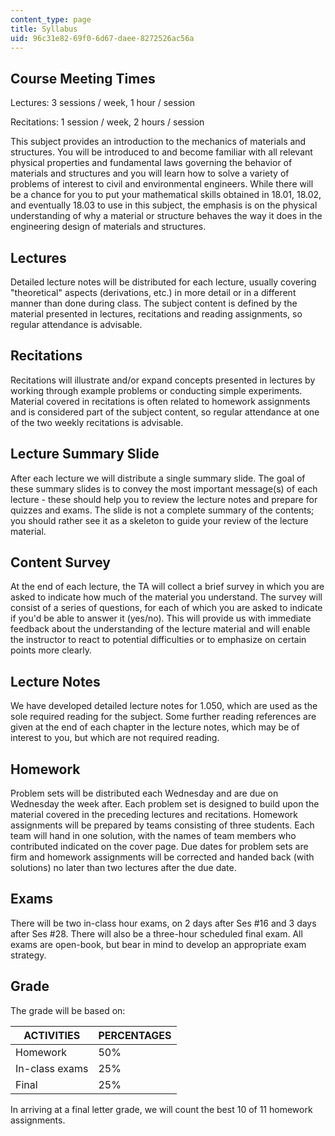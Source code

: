 ```yaml
---
content_type: page
title: Syllabus
uid: 96c31e82-69f0-6d67-daee-8272526ac56a
---
```


Course Meeting Times
--------------------

Lectures: 3 sessions / week, 1 hour / session

Recitations: 1 session / week, 2 hours / session

This subject provides an introduction to the mechanics of materials and structures. You will be introduced to and become familiar with all relevant physical properties and fundamental laws governing the behavior of materials and structures and you will learn how to solve a variety of problems of interest to civil and environmental engineers. While there will be a chance for you to put your mathematical skills obtained in 18.01, 18.02, and eventually 18.03 to use in this subject, the emphasis is on the physical understanding of why a material or structure behaves the way it does in the engineering design of materials and structures.

Lectures
--------

Detailed lecture notes will be distributed for each lecture, usually covering "theoretical" aspects (derivations, etc.) in more detail or in a different manner than done during class. The subject content is defined by the material presented in lectures, recitations and reading assignments, so regular attendance is advisable.

Recitations
-----------

Recitations will illustrate and/or expand concepts presented in lectures by working through example problems or conducting simple experiments. Material covered in recitations is often related to homework assignments and is considered part of the subject content, so regular attendance at one of the two weekly recitations is advisable.

Lecture Summary Slide
---------------------

After each lecture we will distribute a single summary slide. The goal of these summary slides is to convey the most important message(s) of each lecture - these should help you to review the lecture notes and prepare for quizzes and exams. The slide is not a complete summary of the contents; you should rather see it as a skeleton to guide your review of the lecture material.

Content Survey
--------------

At the end of each lecture, the TA will collect a brief survey in which you are asked to indicate how much of the material you understand. The survey will consist of a series of questions, for each of which you are asked to indicate if you'd be able to answer it (yes/no). This will provide us with immediate feedback about the understanding of the lecture material and will enable the instructor to react to potential difficulties or to emphasize on certain points more clearly.

Lecture Notes
-------------

We have developed detailed lecture notes for 1.050, which are used as the sole required reading for the subject. Some further reading references are given at the end of each chapter in the lecture notes, which may be of interest to you, but which are not required reading.

Homework
--------

Problem sets will be distributed each Wednesday and are due on Wednesday the week after. Each problem set is designed to build upon the material covered in the preceding lectures and recitations. Homework assignments will be prepared by teams consisting of three students. Each team will hand in one solution, with the names of team members who contributed indicated on the cover page. Due dates for problem sets are firm and homework assignments will be corrected and handed back (with solutions) no later than two lectures after the due date.

Exams
-----

There will be two in-class hour exams, on 2 days after Ses #16 and 3 days after Ses #28. There will also be a three-hour scheduled final exam. All exams are open-book, but bear in mind to develop an appropriate exam strategy.

Grade
-----

The grade will be based on:

| ACTIVITIES | PERCENTAGES |
| --- | --- |
| Homework | 50% |
| In-class exams | 25% |
| Final | 25% 

  

In arriving at a final letter grade, we will count the best 10 of 11 homework assignments.
